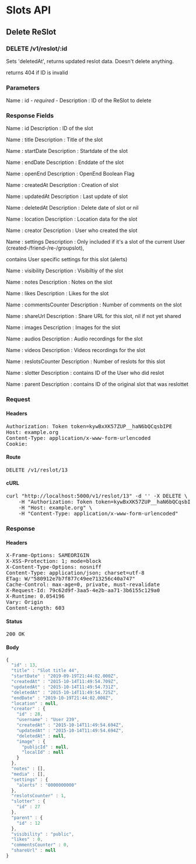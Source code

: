 # Slots API

## Delete ReSlot

### DELETE /v1/reslot/:id

Sets &#39;deletedAt&#39;, returns updated reslot data. Doesn&#39;t delete anything.

returns 404 if ID is invalid

### Parameters

Name : id *- required -*
Description : ID of the ReSlot to delete


### Response Fields

Name : id
Description : ID of the slot

Name : title
Description : Title of the slot

Name : startDate
Description : Startdate of the slot

Name : endDate
Description : Enddate of the slot

Name : openEnd
Description : OpenEnd Boolean Flag

Name : createdAt
Description : Creation of slot

Name : updatedAt
Description : Last update of slot

Name : deletedAt
Description : Delete date of slot or nil

Name : location
Description : Location data for the slot

Name : creator
Description : User who created the slot

Name : settings
Description : Only included if it&#39;s a slot of the current User (created-/friend-/re-/groupslot),

contains User specific settings for this slot (alerts)

Name : visibility
Description : Visibiltiy of the slot

Name : notes
Description : Notes on the slot

Name : likes
Description : Likes for the slot

Name : commentsCounter
Description : Number of comments on the slot

Name : shareUrl
Description : Share URL for this slot, nil if not yet shared

Name : images
Description : Images for the slot

Name : audios
Description : Audio recordings for the slot

Name : videos
Description : Videos recordings for the slot

Name : reslotsCounter
Description : Number of reslots for this slot

Name : slotter
Description : contains ID of the User who did reslot

Name : parent
Description : contains ID of the original slot that was reslottet

### Request

#### Headers

<pre>Authorization: Token token=kywBxXK57ZUP__haN6bQCqsbIPE
Host: example.org
Content-Type: application/x-www-form-urlencoded
Cookie: </pre>

#### Route

<pre>DELETE /v1/reslot/13</pre>

#### cURL

<pre class="request">curl &quot;http://localhost:5000/v1/reslot/13&quot; -d &#39;&#39; -X DELETE \
	-H &quot;Authorization: Token token=kywBxXK57ZUP__haN6bQCqsbIPE&quot; \
	-H &quot;Host: example.org&quot; \
	-H &quot;Content-Type: application/x-www-form-urlencoded&quot;</pre>

### Response

#### Headers

<pre>X-Frame-Options: SAMEORIGIN
X-XSS-Protection: 1; mode=block
X-Content-Type-Options: nosniff
Content-Type: application/json; charset=utf-8
ETag: W/&quot;580912e7b7f877c49ee713256c40a747&quot;
Cache-Control: max-age=0, private, must-revalidate
X-Request-Id: 79c62d9f-3aa5-4e2b-aa71-3b6155c129a0
X-Runtime: 0.054196
Vary: Origin
Content-Length: 603</pre>

#### Status

<pre>200 OK</pre>

#### Body

```javascript
{
  "id" : 13,
  "title" : "Slot title 44",
  "startDate" : "2019-09-19T21:44:02.000Z",
  "createdAt" : "2015-10-14T11:49:54.709Z",
  "updatedAt" : "2015-10-14T11:49:54.731Z",
  "deletedAt" : "2015-10-14T11:49:54.725Z",
  "endDate" : "2019-10-19T21:44:02.000Z",
  "location" : null,
  "creator" : {
    "id" : 28,
    "username" : "User 239",
    "createdAt" : "2015-10-14T11:49:54.694Z",
    "updatedAt" : "2015-10-14T11:49:54.694Z",
    "deletedAt" : null,
    "image" : {
      "publicId" : null,
      "localId" : null
    }
  },
  "notes" : [],
  "media" : [],
  "settings" : {
    "alerts" : "0000000000"
  },
  "reslotsCounter" : 1,
  "slotter" : {
    "id" : 27
  },
  "parent" : {
    "id" : 12
  },
  "visibility" : "public",
  "likes" : 0,
  "commentsCounter" : 0,
  "shareUrl" : null
}
```
